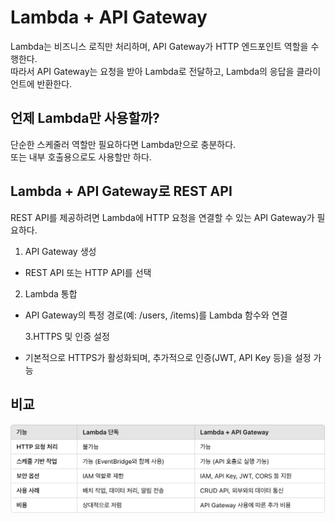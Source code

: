 # Lambda + API Gateway

Lambda는 비즈니스 로직만 처리하며, API Gateway가 HTTP 엔드포인트 역할을 수행한다.  
따라서 API Gateway는 요청을 받아 Lambda로 전달하고, Lambda의 응답을 클라이언트에 반환한다.

## 언제 Lambda만 사용할까?

단순한 스케줄러 역할만 필요하다면 Lambda만으로 충분하다.  
또는 내부 호출용으로도 사용할만 하다.

## Lambda + API Gateway로 REST API

REST API를 제공하려면 Lambda에 HTTP 요청을 연결할 수 있는 API Gateway가 필요하다.

1. API Gateway 생성

- REST API 또는 HTTP API를 선택

2. Lambda 통합

- API Gateway의 특정 경로(예: /users, /items)를 Lambda 함수와 연결

  3.HTTPS 및 인증 설정

- 기본적으로 HTTPS가 활성화되며, 추가적으로 인증(JWT, API Key 등)을 설정 가능

## 비교

![이미지](/asset/lambda.png)
